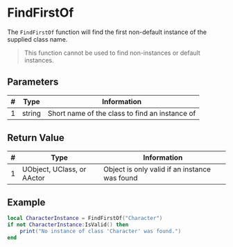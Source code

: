 # FindFirstOf

The `FindFirstOf` function will find the first non-default instance of the supplied class name.

> This function cannot be used to find non-instances or default instances.

## Parameters

| # | Type    | Information |
|---|---------|-------------|
| 1 | string  | Short name of the class to find an instance of |

## Return Value

| # | Type          | Information |
|---|---------------|-------------|
| 1 | UObject, UClass, or AActor | Object is only valid if an instance was found |

## Example
```lua
local CharacterInstance = FindFirstOf("Character")
if not CharacterInstance:IsValid() then
    print("No instance of class 'Character' was found.")
end
```